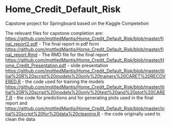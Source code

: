 # Home_Credit_Default_Risk
Capstone project for Springboard based on the Kaggle Competetion

The relevant files for capstone completion are:
https://github.com/mottledMantis/Home_Credit_Default_Risk/blob/master/final_report2.pdf - The final report in pdf form
https://github.com/mottledMantis/Home_Credit_Default_Risk/blob/master/final_report.Rmd - The RMD file for the final report
https://github.com/mottledMantis/Home_Credit_Default_Risk/blob/master/Home_Credit_Presentation.pdf - slide presentation
https://github.com/mottledMantis/Home_Credit_Default_Risk/blob/master/ititial%20R%20script%20models%20only%20trainers%20CARET%20RECOVERED.R - the code used for training the models
https://github.com/mottledMantis/Home_Credit_Default_Risk/blob/master/ititial%20R%20script%20models%20only%20test%20and%20plot%20CARET.R - the code for predictions and for generating plots used in the final report and
https://github.com/mottledMantis/Home_Credit_Default_Risk/blob/master/intial%20script%20for%20data%20cleaning.R - the code originally used to clean the data
